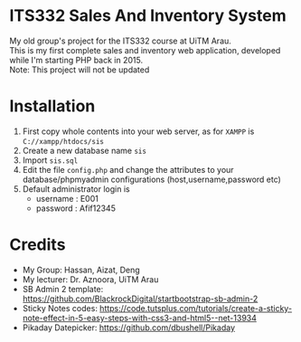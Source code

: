 # ITS332 Sales And Inventory System 
My old group's project for the ITS332 course at UiTM Arau. <br>
This is my first complete sales and inventory web application, developed while I'm starting PHP back in 2015. <br>
Note: This project will not be updated

# Installation
1. First copy whole contents into your web server, as for ```XAMPP``` is ```C://xampp/htdocs/sis```
2. Create a new database name ```sis```
3. Import ```sis.sql```
4. Edit the file ```config.php``` and change the attributes to your database/phpmyadmin configurations (host,username,password etc)
5. Default administrator login is
   - username : E001
   - password : Afif12345

# Credits
- My Group: Hassan, Aizat, Deng
- My lecturer: Dr. Aznoora, UiTM Arau
- SB Admin 2 template: https://github.com/BlackrockDigital/startbootstrap-sb-admin-2
- Sticky Notes codes: https://code.tutsplus.com/tutorials/create-a-sticky-note-effect-in-5-easy-steps-with-css3-and-html5--net-13934
- Pikaday Datepicker: https://github.com/dbushell/Pikaday
